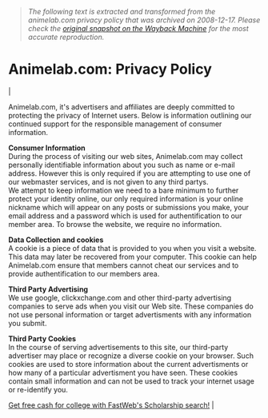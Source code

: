 > *The following text is extracted and transformed from the animelab.com privacy policy that was archived on 2008-12-17. Please check the [original snapshot on the Wayback Machine](https://web.archive.org/web/20081217010056id_/http%3A//www.animelab.com/anime.manga/s/about/policy/privacy) for the most accurate reproduction.*

# Animelab.com: Privacy Policy

| 

Animelab.com, it's advertisers and affiliates are deeply committed to protecting the privacy of Internet users. Below is information outlining our continued support for the responsible management of consumer information.

**Consumer Information**  
During the process of visiting our web sites, Animelab.com may collect personally identifiable information about you such as name or e-mail address. However this is only required if you are attempting to use one of our webmaster services, and is not given to any third partys.  
We attempt to keep information we need to a bare minimum to further protect your identity online, our only required information is your online nickname which will appear on any posts or submissions you make, your email address and a password which is used for authentification to our member area. To browse the website, we require no information.

**Data Collection and cookies**  
A cookie is a piece of data that is provided to you when you visit a website. This data may later be recovered from your computer. This cookie can help Animelab.com ensure that members cannot cheat our services and to provide authentification to our members area. 

**Third Party Advertising**  
We use google, clickxchange.com and other third-party advertising companies to serve ads when you visit our Web site. These companies do not use personal information or target advertisments with any information you submit.

**Third Party Cookies**  
In the course of serving advertisements to this site, our third-party advertiser may place or recognize a diverse cookie on your browser. Such cookies are used to store information about the current advertisments or how many of a particular advertisment you have seen. These cookies contain small information and can not be used to track your internet usage or re-identify you.

[Get free cash for college with FastWeb's Scholarship search!](http://www.fastweb.com/ib/aff-1f/4DDUELVXBLH4MYO) |    
  
  

